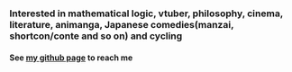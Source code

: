 ### Interested in mathematical logic, vtuber, philosophy, cinema, literature, animanga, Japanese comedies(manzai, shortcon/conte and so on) and cycling
#### See [my github page](https://finalfantasy27.github.io/) to reach me
